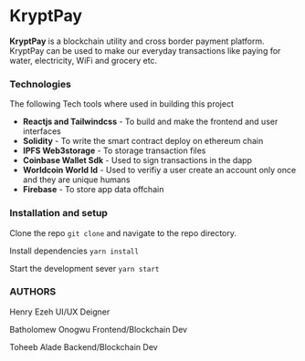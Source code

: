 # KryptPay

**KryptPay** is a blockchain utility and cross border payment platform. KryptPay can be used to make our everyday transactions like paying for water, electricity, WiFi and grocery etc.

### Technologies 

The following Tech tools where used in building this project

* **Reactjs and Tailwindcss** - To build and make the frontend and user interfaces
* **Solidity** - To write the smart contract deploy on ethereum chain
* **IPFS Web3storage** - To storage transaction files 
* **Coinbase Wallet Sdk** - Used to sign transactions in the dapp
* **Worldcoin World Id** - Used to verifiy a user create an account only once and they are unique humans
* **Firebase** - To store app data offchain

### Installation and setup

Clone the repo `git clone` and navigate to the repo directory.

Install dependencies `yarn install`

Start the development sever `yarn start`

### 
### AUTHORS
Henry Ezeh
UI/UX Deigner

Batholomew Onogwu
Frontend/Blockchain Dev

Toheeb Alade
Backend/Blockchain Dev

